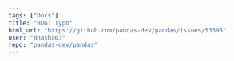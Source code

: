 ```yaml
---
tags: ["Docs"]
title: "BUG: Typo"
html_url: "https://github.com/pandas-dev/pandas/issues/53395"
user: "Bhasha03"
repo: "pandas-dev/pandas"
---
```


